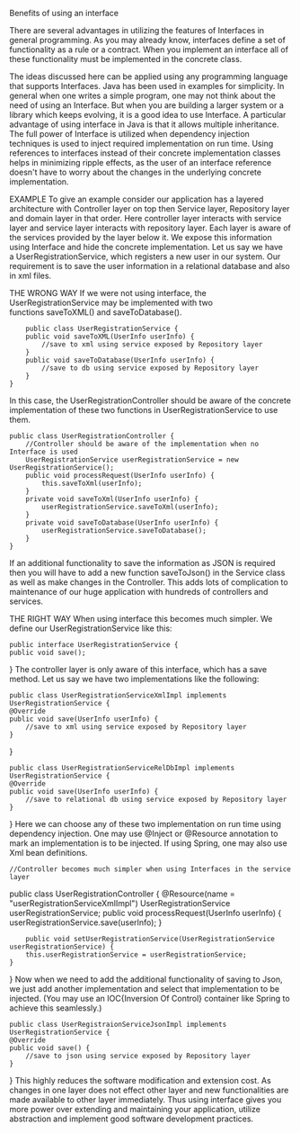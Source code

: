 Benefits of using an interface

There are several advantages in utilizing the features of Interfaces in general programming. As you may already know, interfaces define a set of functionality as a rule or a contract. When you implement an interface all of these functionality must be implemented in the concrete class.

The ideas discussed here can be applied using any programming language that supports Interfaces. Java has been used in examples for simplicity.
In general when one writes a simple program, one may not think about the need of using an Interface. But when you are building a larger system or a library which keeps evolving, it is a good idea to use Interface. A particular advantage of using interface in Java is that it allows multiple inheritance.
The full power of Interface is utilized when dependency injection techniques is used to inject required implementation on run time. Using references to interfaces instead of their concrete implementation classes helps in minimizing ripple effects, as the user of an interface reference doesn't have to worry about the changes in the underlying concrete implementation.

EXAMPLE
To give an example consider our application has a layered architecture with Controller layer on top then Service layer, Repository layer and domain layer in that order. Here controller layer interacts with service layer and service layer interacts with repository layer. Each layer is aware of the services provided by the layer below it. We expose this information using Interface and hide the concrete implementation.
Let us say we have a UserRegistrationService, which registers a new user in our system. Our requirement is to save the user information in a relational database and also in xml files. 

THE WRONG WAY
If we were not using interface, the UserRegistrationService may be implemented with two functions saveToXML() and saveToDatabase().
```
	public class UserRegistrationService {
    public void saveToXML(UserInfo userInfo) {
        //save to xml using service exposed by Repository layer
    }
    public void saveToDatabase(UserInfo userInfo) {
        //save to db using service exposed by Repository layer
    }
}
```
In this case, the UserRegistrationController should be aware of the concrete implementation of these two functions in UserRegistrationService to use them.

```
public class UserRegistrationController {
    //Controller should be aware of the implementation when no Interface is used
    UserRegistrationService userRegistrationService = new UserRegistrationService();
    public void processRequest(UserInfo userInfo) {
        this.saveToXml(userInfo);
    }
    private void saveToXml(UserInfo userInfo) {
        userRegistrationService.saveToXml(userInfo);
    }
    private void saveToDatabase(UserInfo userInfo) {
        userRegistrationService.saveToDatabase();
    }
}
```
If an additional functionality to save the information as JSON is required then you will have to add a new function saveToJson() in the Service class as well as make changes in the Controller. This adds lots of complication to maintenance of our huge application with hundreds of controllers and services.

THE RIGHT WAY
When using interface this becomes much simpler. We define our UserRegistrationService like this:

	public interface UserRegistrationService {
    public void save();
}
The controller layer is only aware of this interface, which has a save method.
Let us say we have two implementations like the following:

	public class UserRegistrationServiceXmlImpl implements UserRegistrationService {
    @Override
    public void save(UserInfo userInfo) {
        //save to xml using service exposed by Repository layer
    }
}
	
	public class UserRegistrationServiceRelDbImpl implements UserRegistrationService {
    @Override
    public void save(UserInfo userInfo) {
        //save to relational db using service exposed by Repository layer
    }
}
Here we can choose any of these two implementation on run time using dependency injection. One may use @Inject or @Resource annotation to mark an implementation is to be injected. If using Spring, one may also use Xml bean definitions.

	//Controller becomes much simpler when using Interfaces in the service layer
public class UserRegistrationController {
    @Resource(name = "userRegistrationServiceXmlImpl")
    UserRegistrationService userRegistrationService;
    public void processRequest(UserInfo userInfo) {
        userRegistrationService.save(userInfo);
    }
	
	    public void setUserRegistrationService(UserRegistrationService userRegistrationService) {
        this.userRegistrationService = userRegistrationService;
    }
}
Now when we need to add the additional functionality of saving to Json, we just add another implementation and select that implementation to be injected. (You may use an IOC{Inversion Of Control} container like Spring to achieve this seamlessly.)

	public class UserRegistraionServiceJsonImpl implements UserRegistrationService {
    @Override
    public void save() {
        //save to json using service exposed by Repository layer
    }
}
This highly reduces the software modification and extension cost. As changes in one layer does not effect other layer and new functionalities are made available to other layer immediately.
Thus using interface gives you more power over extending and maintaining your application, utilize abstraction and implement good software development practices.

